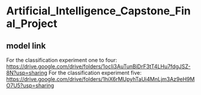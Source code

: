 # Artificial_Intelligence_Capstone_Final_Project

## model link
For the classification experiment one to four: https://drive.google.com/drive/folders/1ocIi3AuTunBiDrF3tT4LHu7fdgJSZ-8N?usp=sharing
For the classification experiment five: https://drive.google.com/drive/folders/1hiX6rMUpyhTaUi4MnLjm3Az9eH9MO7U5?usp=sharing
